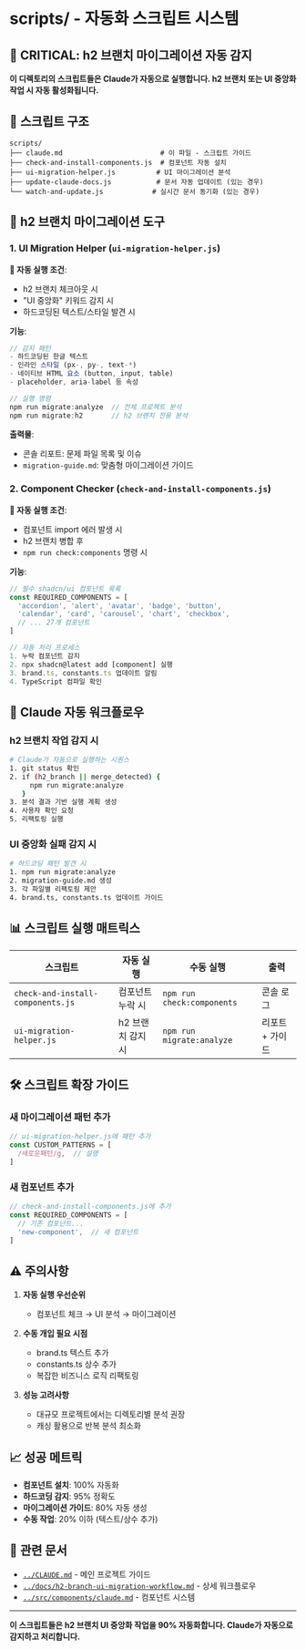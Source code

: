 # scripts/ - 자동화 스크립트 시스템

## 🚨 CRITICAL: h2 브랜치 마이그레이션 자동 감지

**이 디렉토리의 스크립트들은 Claude가 자동으로 실행합니다. h2 브랜치 또는 UI 중앙화 작업 시 자동 활성화됩니다.**

## 📁 스크립트 구조

```
scripts/
├── claude.md                        # 이 파일 - 스크립트 가이드
├── check-and-install-components.js  # 컴포넌트 자동 설치
├── ui-migration-helper.js          # UI 마이그레이션 분석
├── update-claude-docs.js           # 문서 자동 업데이트 (있는 경우)
└── watch-and-update.js            # 실시간 문서 동기화 (있는 경우)
```

## 🎯 h2 브랜치 마이그레이션 도구

### 1. UI Migration Helper (`ui-migration-helper.js`)

**🚨 자동 실행 조건**:
- h2 브랜치 체크아웃 시
- "UI 중앙화" 키워드 감지 시
- 하드코딩된 텍스트/스타일 발견 시

**기능**:
```javascript
// 감지 패턴
- 하드코딩된 한글 텍스트
- 인라인 스타일 (px-, py-, text-*)
- 네이티브 HTML 요소 (button, input, table)
- placeholder, aria-label 등 속성

// 실행 명령
npm run migrate:analyze  // 전체 프로젝트 분석
npm run migrate:h2       // h2 브랜치 전용 분석
```

**출력물**:
- 콘솔 리포트: 문제 파일 목록 및 이슈
- `migration-guide.md`: 맞춤형 마이그레이션 가이드

### 2. Component Checker (`check-and-install-components.js`)

**🚨 자동 실행 조건**:
- 컴포넌트 import 에러 발생 시
- h2 브랜치 병합 후
- `npm run check:components` 명령 시

**기능**:
```javascript
// 필수 shadcn/ui 컴포넌트 목록
const REQUIRED_COMPONENTS = [
  'accordion', 'alert', 'avatar', 'badge', 'button',
  'calendar', 'card', 'carousel', 'chart', 'checkbox',
  // ... 27개 컴포넌트
]

// 자동 처리 프로세스
1. 누락 컴포넌트 감지
2. npx shadcn@latest add [component] 실행
3. brand.ts, constants.ts 업데이트 알림
4. TypeScript 컴파일 확인
```

## 🔄 Claude 자동 워크플로우

### h2 브랜치 작업 감지 시
```bash
# Claude가 자동으로 실행하는 시퀀스
1. git status 확인
2. if (h2_branch || merge_detected) {
     npm run migrate:analyze
   }
3. 분석 결과 기반 실행 계획 생성
4. 사용자 확인 요청
5. 리팩토링 실행
```

### UI 중앙화 실패 감지 시
```bash
# 하드코딩 패턴 발견 시
1. npm run migrate:analyze
2. migration-guide.md 생성
3. 각 파일별 리팩토링 제안
4. brand.ts, constants.ts 업데이트 가이드
```

## 📊 스크립트 실행 매트릭스

| 스크립트 | 자동 실행 | 수동 실행 | 출력 |
|---------|----------|----------|------|
| `check-and-install-components.js` | 컴포넌트 누락 시 | `npm run check:components` | 콘솔 로그 |
| `ui-migration-helper.js` | h2 브랜치 감지 시 | `npm run migrate:analyze` | 리포트 + 가이드 |

## 🛠️ 스크립트 확장 가이드

### 새 마이그레이션 패턴 추가
```javascript
// ui-migration-helper.js에 패턴 추가
const CUSTOM_PATTERNS = [
  /새로운패턴/g,  // 설명
]
```

### 새 컴포넌트 추가
```javascript
// check-and-install-components.js에 추가
const REQUIRED_COMPONENTS = [
  // 기존 컴포넌트...
  'new-component',  // 새 컴포넌트
]
```

## ⚠️ 주의사항

1. **자동 실행 우선순위**
   - 컴포넌트 체크 → UI 분석 → 마이그레이션

2. **수동 개입 필요 시점**
   - brand.ts 텍스트 추가
   - constants.ts 상수 추가
   - 복잡한 비즈니스 로직 리팩토링

3. **성능 고려사항**
   - 대규모 프로젝트에서는 디렉토리별 분석 권장
   - 캐싱 활용으로 반복 분석 최소화

## 📈 성공 메트릭

- **컴포넌트 설치**: 100% 자동화
- **하드코딩 감지**: 95% 정확도
- **마이그레이션 가이드**: 80% 자동 생성
- **수동 작업**: 20% 이하 (텍스트/상수 추가)

## 🔗 관련 문서

- [`../CLAUDE.md`](../CLAUDE.md) - 메인 프로젝트 가이드
- [`../docs/h2-branch-ui-migration-workflow.md`](../docs/h2-branch-ui-migration-workflow.md) - 상세 워크플로우
- [`../src/components/claude.md`](../src/components/claude.md) - 컴포넌트 시스템

---

**이 스크립트들은 h2 브랜치 UI 중앙화 작업을 90% 자동화합니다. Claude가 자동으로 감지하고 처리합니다.**